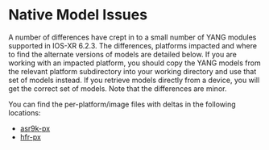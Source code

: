 # Native Model Issues

A number of differences have crept in to a small number of YANG modules supported in IOS-XR 6.2.3. The differences, platforms impacted and where to find the alternate versions of models are detailed below. If you are working with an impacted platform, you should copy the YANG models from the relevant platform subdirectory into your working directory and use that set of models instead. If you retrieve models directly from a device, you will get the correct set of models. Note that the differences are minor.

You can find the per-platform/image files with deltas in the following locations:

- [asr9k-px](asr9k-px)
- [hfr-px](hfr-px)


